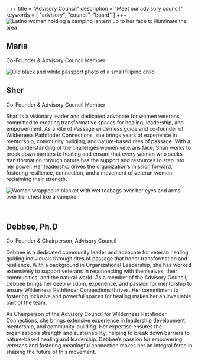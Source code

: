+++
title = "Advisory Council"
description = "Meet our advisory council"
keywords = [ "advisory", "council", "board" ]
+++
![Latino woman holding a camping lantern up to her face to illuminate the area](/uploads/61992.jpeg "Maria in basecamp")

## Maria

Co-Founder & Advisory Council Member

![Old black and white passport photo of a small filipino child](/uploads/fb-img-1537897330643.jpg "Sher")

## Sher

Co-Founder & Advisory Council Member

Shari is a visionary leader and dedicated advocate for women veterans, committed to creating transformative spaces for healing, leadership, and empowerment. As a Rite of Passage wilderness guide and co-founder of Wilderness Pathfinder Connections, she brings years of experience in mentorship, community building, and nature-based rites of passage. With a deep understanding of the challenges women veterans face, Shari works to break down barriers to healing and ensure that every woman who seeks transformation through nature has the support and resources to step into her power. Her leadership drives the organization’s mission forward, fostering resilience, connection, and a movement of veteran women reclaiming their strength.

![Woman wrapped in blanket with wet teabags over her eyes and arms over her chest like a vampire](/uploads/img-1622-heic-unknown.jpg "Debbee, Chairperson")

&nbsp;

## Debbee, Ph.D

Co-Founder & Chairperson, Advisory Council

Debbee is a dedicated community leader and advocate for veteran healing, guiding individuals through rites of passage that honor transformation and resilience. With a background in Organizational Leadership, she has worked extensively to support veterans in reconnecting with themselves, their communities, and the natural world. As a member of the Advisory Council, Debbee brings her deep wisdom, experience, and passion for mentorship to ensure Wilderness Pathfinder Connections thrives. Her commitment to fostering inclusive and powerful spaces for healing makes her an invaluable part of the team.

As Chairperson of the Advisory Council for Wilderness Pathfinder Connections, she brings extensive experience in leadership development, mentorship, and community-building. Her expertise ensures the organization’s strength and sustainability, helping to break down barriers to nature-based healing and leadership. Debbee’s passion for empowering veterans and fostering meaningful connection makes her an integral force in shaping the future of this movement.